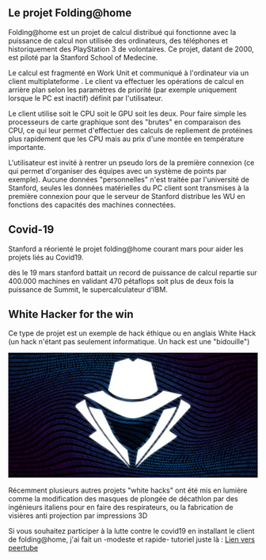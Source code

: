 ## Le projet Folding@home

Folding@home est un projet de calcul distribué qui fonctionne avec la puissance de calcul non utilisée des ordinateurs, des téléphones et historiquement des PlayStation 3 de volontaires. Ce projet, datant de 2000, est piloté par la Stanford School of Medecine. 

Le calcul est fragmenté en Work Unit et communiqué à l'ordinateur via un client multiplateforme . Le client va effectuer les opérations de calcul en arrière plan selon les paramètres de priorité (par exemple uniquement lorsque le PC est inactif) définit par l'utilisateur. 

Le client utilise soit le CPU soit le GPU soit les deux. Pour faire simple les processeurs de carte graphique sont des "brutes" en comparaison des CPU, ce qui leur permet d'effectuer des calculs de repliement de protéines plus rapidement que les CPU mais au prix d'une montée en température importante. 

L'utilisateur est invité à rentrer un pseudo lors de la première connexion (ce qui permet d'organiser des équipes avec un système de points par exemple). Aucune données "personnelles" n'est traitée par l'université de Stanford, seules les données matérielles du PC client sont transmises à la première connexion pour que le serveur de Stanford distribue les WU en fonctions des capacités des machines connectées. 

## Covid-19 



Stanford a réorienté le projet folding@home courant mars pour aider les projets liés au Covid19. 

dès le 19 mars stanford battait un record de puissance de calcul repartie sur 400.000 machines en validant 470 pétaflops soit plus de deux fois la puissance de Summit, le supercalculateur d'IBM. 



## White Hacker for the win

Ce type de projet est un exemple de hack éthique ou en anglais White Hack (un hack n'étant pas seulement informatique. Un hack est une "bidouille")

![](https://github.com/Svt-lim/Foldingathome/blob/master/white%20hat%20for%20the%20win.jpg)

Récemment plusieurs autres projets "white hacks" ont été mis en lumière  comme la modification des masques de plongée de décathlon par des ingénieurs italiens pour en faire des respirateurs, ou la fabrication de visières anti projection par impressions 3D  

Si vous souhaitez participer à la lutte contre le covid19 en installant le client de folding@home, j'ai fait un -modeste et rapide- tutoriel juste là : [Lien vers peertube](https://peertube.lyceeconnecte.fr/videos/watch/9162ff6c-9b61-463e-9b07-7946d0609938)

